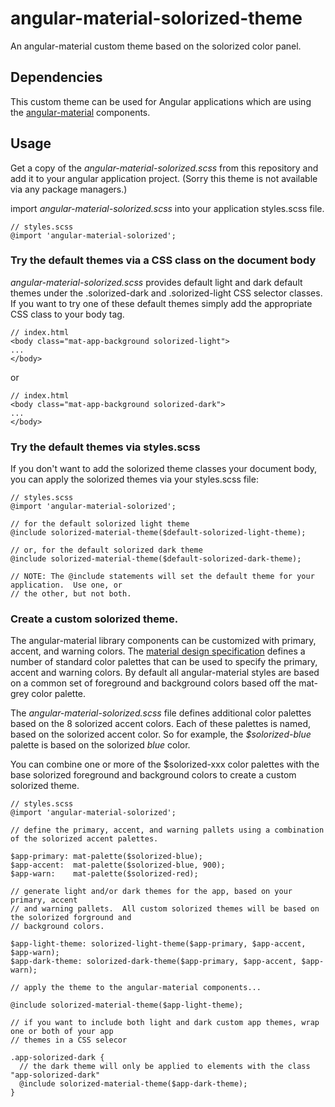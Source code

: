 # angular-material-solorized-theme

An angular-material custom theme based on the solorized color panel.

## Dependencies

This custom theme can be used for Angular applications which are using the [angular-material](https://material.angular.io/) components.

## Usage

Get a copy of the *angular-material-solorized.scss* from this repository and add it to your angular application project. (Sorry this theme is not available via any package managers.)

import *angular-material-solorized.scss* into your application styles.scss file.

```
// styles.scss
@import 'angular-material-solorized';
```

### Try the default themes via a CSS class on the document body

*angular-material-solorized.scss* provides default light and dark default themes under the .solorized-dark and .solorized-light CSS selector classes.  If you want to try one of these default themes simply add the appropriate CSS class to your body tag.

```
// index.html
<body class="mat-app-background solorized-light">
...
</body>
```
or 
```
// index.html
<body class="mat-app-background solorized-dark">
...
</body>
```

### Try the default themes via styles.scss

If you don't want to add the solorized theme classes your document body, you can apply the solorized themes via your styles.scss file:

```
// styles.scss
@import 'angular-material-solorized';

// for the default solorized light theme
@include solorized-material-theme($default-solorized-light-theme);

// or, for the default solorized dark theme
@include solorized-material-theme($default-solorized-dark-theme);

// NOTE: The @include statements will set the default theme for your application.  Use one, or 
// the other, but not both.

```

### Create a custom solorized theme.

The angular-material library components can be customized with primary, accent, and warning colors.  The [material design specification](https://material.io/archive/guidelines/style/color.html#color-color-palette) defines a number of standard color palettes that can be used to specify the primary, accent and warning colors.  By default all angular-material styles are based on a common set of foreground and background colors based off the mat-grey color palette.

The *angular-material-solorized.scss* file defines additional color palettes based on the 8 solorized accent colors.  Each of  these palettes is named, based on the solorized accent color. So for example, the *$solorized-blue* palette is based on the solorized *blue* color.

You can combine one or more of the $solorized-xxx color palettes with the base solorized foreground and background colors to create a custom solorized theme.

```
// styles.scss
@import 'angular-material-solorized';

// define the primary, accent, and warning pallets using a combination of the solorized accent palettes.

$app-primary: mat-palette($solorized-blue);
$app-accent:  mat-palette($solorized-blue, 900);
$app-warn:    mat-palette($solorized-red);

// generate light and/or dark themes for the app, based on your primary, accent
// and warning pallets.  All custom solorized themes will be based on the solorized forground and
// background colors.

$app-light-theme: solorized-light-theme($app-primary, $app-accent, $app-warn);
$app-dark-theme: solorized-dark-theme($app-primary, $app-accent, $app-warn);

// apply the theme to the angular-material components...

@include solorized-material-theme($app-light-theme);

// if you want to include both light and dark custom app themes, wrap one or both of your app 
// themes in a CSS selecor

.app-solorized-dark {
  // the dark theme will only be applied to elements with the class "app-solorized-dark"
  @include solorized-material-theme($app-dark-theme);
}

```
